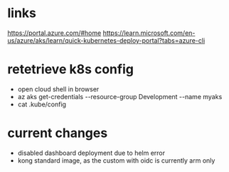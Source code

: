 # links 
https://portal.azure.com/#home
https://learn.microsoft.com/en-us/azure/aks/learn/quick-kubernetes-deploy-portal?tabs=azure-cli
  
# retetrieve k8s config
- open cloud shell in browser
- az aks get-credentials --resource-group Development --name myaks
- cat .kube/config
                
# current changes
- disabled dashboard deployment due to helm error
- kong standard image, as the custom with oidc is currently arm only 

